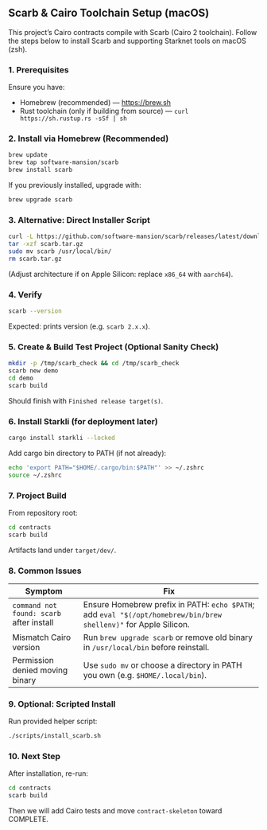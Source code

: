 ## Scarb & Cairo Toolchain Setup (macOS)

This project’s Cairo contracts compile with Scarb (Cairo 2 toolchain). Follow the steps below to install Scarb and supporting Starknet tools on macOS (zsh).

### 1. Prerequisites

Ensure you have:

- Homebrew (recommended) — https://brew.sh
- Rust toolchain (only if building from source) — `curl https://sh.rustup.rs -sSf | sh`

### 2. Install via Homebrew (Recommended)

```bash
brew update
brew tap software-mansion/scarb
brew install scarb
```

If you previously installed, upgrade with:

```bash
brew upgrade scarb
```

### 3. Alternative: Direct Installer Script

```bash
curl -L https://github.com/software-mansion/scarb/releases/latest/download/scarb-x86_64-apple-darwin.tar.gz -o scarb.tar.gz
tar -xzf scarb.tar.gz
sudo mv scarb /usr/local/bin/
rm scarb.tar.gz
```

(Adjust architecture if on Apple Silicon: replace `x86_64` with `aarch64`).

### 4. Verify

```bash
scarb --version
```

Expected: prints version (e.g. `scarb 2.x.x`).

### 5. Create & Build Test Project (Optional Sanity Check)

```bash
mkdir -p /tmp/scarb_check && cd /tmp/scarb_check
scarb new demo
cd demo
scarb build
```

Should finish with `Finished release target(s)`.

### 6. Install Starkli (for deployment later)

```bash
cargo install starkli --locked
```

Add cargo bin directory to PATH (if not already):

```bash
echo 'export PATH="$HOME/.cargo/bin:$PATH"' >> ~/.zshrc
source ~/.zshrc
```

### 7. Project Build

From repository root:

```bash
cd contracts
scarb build
```

Artifacts land under `target/dev/`.

### 8. Common Issues

| Symptom                                  | Fix                                                                                                              |
| ---------------------------------------- | ---------------------------------------------------------------------------------------------------------------- |
| `command not found: scarb` after install | Ensure Homebrew prefix in PATH: `echo $PATH`; add `eval "$(/opt/homebrew/bin/brew shellenv)"` for Apple Silicon. |
| Mismatch Cairo version                   | Run `brew upgrade scarb` or remove old binary in `/usr/local/bin` before reinstall.                              |
| Permission denied moving binary          | Use `sudo mv` or choose a directory in PATH you own (e.g. `$HOME/.local/bin`).                                   |

### 9. Optional: Scripted Install

Run provided helper script:

```bash
./scripts/install_scarb.sh
```

### 10. Next Step

After installation, re-run:

```bash
cd contracts
scarb build
```

Then we will add Cairo tests and move `contract-skeleton` toward COMPLETE.
